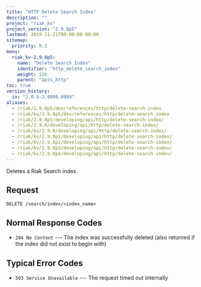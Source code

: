 ```yaml
---
title: "HTTP Delete Search Index"
description: ""
project: "riak_kv"
project_version: "2.9.0p5"
lastmod: 2019-11-21T00:00:00-00:00
sitemap:
  priority: 0.2
menu:
  riak_kv-2.9.0p5:
    name: "Delete Search Index"
    identifier: "http_delete_search_index"
    weight: 116
    parent: "apis_http"
toc: true
version_history:
  in: "2.0.0-2.9999.9999"
aliases:
  - /riak/2.9.0p5/dev/references/http/delete-search-index
  - /riak/kv/2.9.0p5/dev/references/http/delete-search-index
  - /riak/2.9.0p5/developing/api/http/delete-search-index/
  - /riak/2.9.0/developing/api/http/delete-search-index/
  - /riak/kv/2.9.0/developing/api/http/delete-search-index/
  - /riak/kv/2.9.0p1/developing/api/http/delete-search-index/
  - /riak/kv/2.9.0p2/developing/api/http/delete-search-index/
  - /riak/kv/2.9.0p3/developing/api/http/delete-search-index/
  - /riak/kv/2.9.0p4/developing/api/http/delete-search-index/
---
```


Deletes a Riak Search index.

## Request

```
DELETE /search/index/<index_name>
```

## Normal Response Codes

* `204 No Content` --- The index was successfully deleted (also returned
    if the index did not exist to begin with)

## Typical Error Codes

* `503 Service Unavailable` --- The request timed out internally

